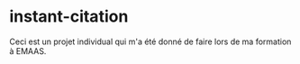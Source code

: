 # instant-citation
Ceci est un projet individual qui m'a été donné de faire lors de ma formation à EMAAS.
